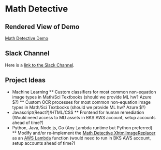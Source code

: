 Math Detective
==============

Rendered View of Demo
---------------------
[Math Detective Demo](https://benetech.github.io/DIAGRAM-Code-Sprint-2018/Projects/math-detective/)

Slack Channel
-------------
Here is a [link to the Slack Channel](https://diagram2018codesprint.slack.com/messages/CAS17NFP0).

Project Ideas
-------------
* Machine Learning
** Custom classifiers for most common non-equation image types in Math/Sci Textbooks (should we provide ML hw? Azure $?)
** Custom OCR processes for most common non-equation image types in Math/Sci Textbooks (should we provide ML hw? Azure $?)
* Javascript(React?)/HTML/CSS
** Frontend for human remediation (Would need access to MD assets in BKS AWS account, setup accounts ahead of time?)
* Python, Java, Node.js, Go (Any Lambda runtime but Python preferred)
** Modify and/or re-implement the [Math Detective XhtmlImageReplacer](https://github.com/benetech/XhtmlImageReplacer) as an [AWS Lambda](https://aws.amazon.com/lambda/) function (would need to run in BKS AWS account, setup accounts ahead of time?)
